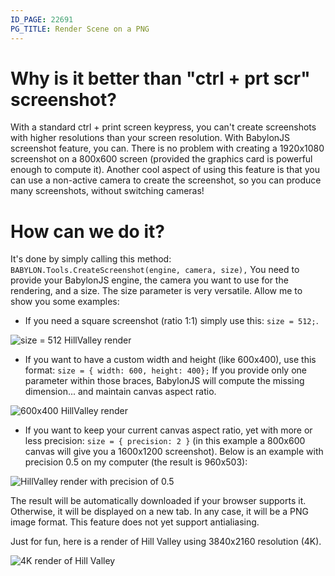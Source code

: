 ```yaml
---
ID_PAGE: 22691
PG_TITLE: Render Scene on a PNG
---
```

# Why is it better than "ctrl + prt scr" screenshot?

With a standard ctrl + print screen keypress, you can't create screenshots with higher resolutions than your screen resolution. With BabylonJS screenshot feature, you can. There is no problem with creating a 1920x1080 screenshot on a 800x600 screen (provided the graphics card is powerful enough to compute it).
Another cool aspect of using this feature is that you can use a non-active camera to create the screenshot, so you can produce many screenshots, without switching cameras!

# How can we do it?

It's done by simply calling this method: `BABYLON.Tools.CreateScreenshot(engine, camera, size),`
You need to provide your BabylonJS engine, the camera you want to use for the rendering, and a size.
The size parameter is very versatile.  Allow me to show you some examples:

* If you need a square screenshot (ratio 1:1) simply use this: `size = 512;`.

![size = 512 HillValley render](http://pix.keuse.fr/images/screencdc.png)

* If you want to have a custom width and height (like 600x400), use this format: `size = { width: 600, height: 400};` If you provide only one parameter within those braces, BabylonJS will compute the missing dimension... and maintain canvas aspect ratio.

![600x400 HillValley render](http://pix.keuse.fr/images/screenvwv.png)

* If you want to keep your current canvas aspect ratio, yet with more or less precision: `size = { precision: 2 }` (in this example a 800x600 canvas will give you a 1600x1200 screenshot).
Below is an example with precision 0.5 on my computer (the result is 960x503):

![HillValley render with precision of 0.5](http://pix.keuse.fr/images/screenhsh.png)

The result will be automatically downloaded if your browser supports it. Otherwise, it will be displayed on a new tab. In any case, it will be a PNG image format. This feature does not yet support antialiasing.

Just for fun, here is a render of Hill Valley using 3840x2160 resolution (4K).

![4K render of Hill Valley](http://pix.keuse.fr/images/screenjqj.jpg)
